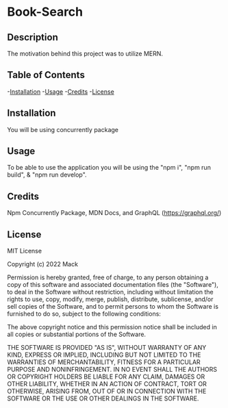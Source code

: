 # Book-Search

## Description
The motivation behind this project was to utilize MERN. 

## Table of Contents
-[Installation](#installation)
-[Usage](#usage)
-[Credits](#credits)
-[License](#license)

## Installation
You will be using concurrently package

## Usage
To be able to use the application you will be using the "npm i", "npm run build", & "npm run develop".

## Credits
Npm Concurrently Package, MDN Docs, and GraphQL (https://graphql.org/)

## License
MIT License

Copyright (c) 2022 Mack

Permission is hereby granted, free of charge, to any person obtaining a copy
of this software and associated documentation files (the "Software"), to deal
in the Software without restriction, including without limitation the rights
to use, copy, modify, merge, publish, distribute, sublicense, and/or sell
copies of the Software, and to permit persons to whom the Software is
furnished to do so, subject to the following conditions:

The above copyright notice and this permission notice shall be included in all
copies or substantial portions of the Software.

THE SOFTWARE IS PROVIDED "AS IS", WITHOUT WARRANTY OF ANY KIND, EXPRESS OR
IMPLIED, INCLUDING BUT NOT LIMITED TO THE WARRANTIES OF MERCHANTABILITY,
FITNESS FOR A PARTICULAR PURPOSE AND NONINFRINGEMENT. IN NO EVENT SHALL THE
AUTHORS OR COPYRIGHT HOLDERS BE LIABLE FOR ANY CLAIM, DAMAGES OR OTHER
LIABILITY, WHETHER IN AN ACTION OF CONTRACT, TORT OR OTHERWISE, ARISING FROM,
OUT OF OR IN CONNECTION WITH THE SOFTWARE OR THE USE OR OTHER DEALINGS IN THE
SOFTWARE.


